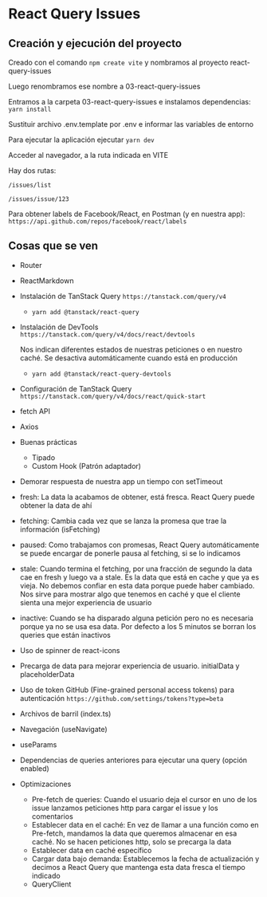 # React Query Issues

## Creación y ejecución del proyecto

Creado con el comando `npm create vite` y nombramos al proyecto react-query-issues

Luego renombramos ese nombre a 03-react-query-issues

Entramos a la carpeta 03-react-query-issues e instalamos dependencias: `yarn install`

Sustituir archivo .env.template por .env e informar las variables de entorno

Para ejecutar la aplicación ejecutar `yarn dev`

Acceder al navegador, a la ruta indicada en VITE

Hay dos rutas:

`/issues/list`

`/issues/issue/123`

Para obtener labels de Facebook/React, en Postman (y en nuestra app): `https://api.github.com/repos/facebook/react/labels`

## Cosas que se ven

- Router
- ReactMarkdown
- Instalación de TanStack Query `https://tanstack.com/query/v4`
  - `yarn add @tanstack/react-query`
- Instalación de DevTools `https://tanstack.com/query/v4/docs/react/devtools`

  Nos indican diferentes estados de nuestras peticiones o en nuestro caché.
  Se desactiva automáticamente cuando está en producción

  - `yarn add @tanstack/react-query-devtools`

- Configuración de TanStack Query `https://tanstack.com/query/v4/docs/react/quick-start`
- fetch API
- Axios
- Buenas prácticas
  - Tipado
  - Custom Hook (Patrón adaptador)
- Demorar respuesta de nuestra app un tiempo con setTimeout
- fresh: La data la acabamos de obtener, está fresca. React Query puede obtener la data de ahí
- fetching: Cambia cada vez que se lanza la promesa que trae la información (isFetching)
- paused: Como trabajamos con promesas, React Query automáticamente se puede encargar de ponerle pausa al fetching, si se lo indicamos
- stale: Cuando termina el fetching, por una fracción de segundo la data cae en fresh y luego va a stale. Es la data que está en cache y que ya es vieja. No debemos confiar en esta data porque puede haber cambiado. Nos sirve para mostrar algo que tenemos en caché y que el cliente sienta una mejor experiencia de usuario
- inactive: Cuando se ha disparado alguna petición pero no es necesaria porque ya no se usa esa data. Por defecto a los 5 minutos se borran los queries que están inactivos
- Uso de spinner de react-icons
- Precarga de data para mejorar experiencia de usuario. initialData y placeholderData
- Uso de token GitHub (Fine-grained personal access tokens) para autenticación `https://github.com/settings/tokens?type=beta`
- Archivos de barril (index.ts)
- Navegación (useNavigate)
- useParams
- Dependencias de queries anteriores para ejecutar una query (opción enabled)
- Optimizaciones
  - Pre-fetch de queries: Cuando el usuario deja el cursor en uno de los issue lanzamos peticiones http para cargar el issue y los comentarios
  - Establecer data en el caché: En vez de llamar a una función como en Pre-fetch, mandamos la data que queremos almacenar en esa caché. No se hacen peticiones http, solo se precarga la data
  - Establecer data en caché específico
  - Cargar data bajo demanda: Establecemos la fecha de actualización y decimos a React Query que mantenga esta data fresca el tiempo indicado
  - QueryClient
